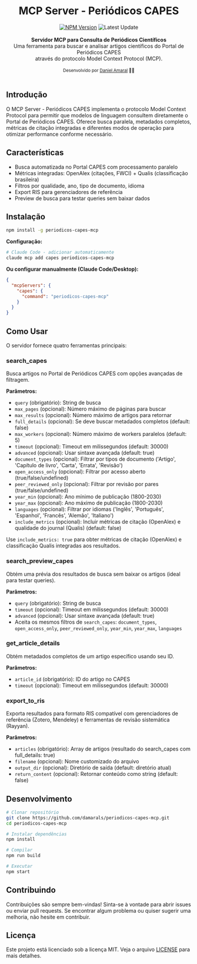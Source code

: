 <div align="center">
<h1>MCP Server - Periódicos CAPES</h1>
    <a href="https://www.npmjs.com/package/periodicos-capes-mcp"><img src="https://img.shields.io/npm/v/periodicos-capes-mcp" alt="NPM Version" /></a>
    <img src="https://img.shields.io/github/last-commit/damarals/periodicos-capes-mcp/main?path=README.md&label=%C3%BAltima%20atualiza%C3%A7%C3%A3o&color=blue" alt="Latest Update" >
</div>
<br />
<div align="center"><strong>Servidor MCP para Consulta de Periódicos Científicos</strong></div>
<div align="center">Uma ferramenta para buscar e analisar artigos científicos do Portal de Periódicos CAPES<br/> através do protocolo Model Context Protocol (MCP).</div>
<br />
<div align="center">
  <sub>Desenvolvido por <a href="https://github.com/damarals">Daniel Amaral</a> 👨‍💻</sub>
</div>
<br />

## Introdução

O MCP Server - Periódicos CAPES implementa o protocolo Model Context Protocol para permitir que modelos de linguagem consultem diretamente o Portal de Periódicos CAPES. Oferece busca paralela, metadados completos, métricas de citação integradas e diferentes modos de operação para otimizar performance conforme necessário.

## Características

- Busca automatizada no Portal CAPES com processamento paralelo
- Métricas integradas: OpenAlex (citações, FWCI) + Qualis (classificação brasileira)
- Filtros por qualidade, ano, tipo de documento, idioma
- Export RIS para gerenciadores de referência
- Preview de busca para testar queries sem baixar dados

## Instalação

```bash
npm install -g periodicos-capes-mcp
```

**Configuração:**

```bash
# Claude Code - adicionar automaticamente
claude mcp add capes periodicos-capes-mcp
```

**Ou configurar manualmente (Claude Code/Desktop):**
```json
{
  "mcpServers": {
    "capes": {
      "command": "periodicos-capes-mcp"
    }
  }
}
```

## Como Usar

O servidor fornece quatro ferramentas principais:

### search_capes

Busca artigos no Portal de Periódicos CAPES com opções avançadas de filtragem.

**Parâmetros:**
- `query` (obrigatório): String de busca
- `max_pages` (opcional): Número máximo de páginas para buscar
- `max_results` (opcional): Número máximo de artigos para retornar
- `full_details` (opcional): Se deve buscar metadados completos (default: false)
- `max_workers` (opcional): Número máximo de workers paralelos (default: 5)
- `timeout` (opcional): Timeout em milissegundos (default: 30000)
- `advanced` (opcional): Usar sintaxe avançada (default: true)
- `document_types` (opcional): Filtrar por tipos de documento ('Artigo', 'Capítulo de livro', 'Carta', 'Errata', 'Revisão')
- `open_access_only` (opcional): Filtrar por acesso aberto (true/false/undefined)
- `peer_reviewed_only` (opcional): Filtrar por revisão por pares (true/false/undefined)
- `year_min` (opcional): Ano mínimo de publicação (1800-2030)
- `year_max` (opcional): Ano máximo de publicação (1800-2030)
- `languages` (opcional): Filtrar por idiomas ('Inglês', 'Português', 'Espanhol', 'Francês', 'Alemão', 'Italiano')
- `include_metrics` (opcional): Incluir métricas de citação (OpenAlex) e qualidade do journal (Qualis) (default: false)

Use `include_metrics: true` para obter métricas de citação (OpenAlex) e classificação Qualis integradas aos resultados.

### search_preview_capes

Obtém uma prévia dos resultados de busca sem baixar os artigos (ideal para testar queries).

**Parâmetros:**
- `query` (obrigatório): String de busca
- `timeout` (opcional): Timeout em milissegundos (default: 30000)
- `advanced` (opcional): Usar sintaxe avançada (default: true)
- Aceita os mesmos filtros de `search_capes`: `document_types`, `open_access_only`, `peer_reviewed_only`, `year_min`, `year_max`, `languages`

### get_article_details

Obtém metadados completos de um artigo específico usando seu ID.

**Parâmetros:**
- `article_id` (obrigatório): ID do artigo no CAPES
- `timeout` (opcional): Timeout em milissegundos (default: 30000)

### export_to_ris

Exporta resultados para formato RIS compatível com gerenciadores de referência (Zotero, Mendeley) e ferramentas de revisão sistemática (Rayyan).

**Parâmetros:**
- `articles` (obrigatório): Array de artigos (resultado do search_capes com full_details: true)
- `filename` (opcional): Nome customizado do arquivo
- `output_dir` (opcional): Diretório de saída (default: diretório atual)
- `return_content` (opcional): Retornar conteúdo como string (default: false)
## Desenvolvimento

```bash
# Clonar repositório
git clone https://github.com/damarals/periodicos-capes-mcp.git
cd periodicos-capes-mcp

# Instalar dependências
npm install

# Compilar
npm run build

# Executar
npm start
```

## Contribuindo

Contribuições são sempre bem-vindas! Sinta-se à vontade para abrir issues ou enviar pull requests. Se encontrar algum problema ou quiser sugerir uma melhoria, não hesite em contribuir.

## Licença

Este projeto está licenciado sob a licença MIT. Veja o arquivo [LICENSE](LICENSE) para mais detalhes.
